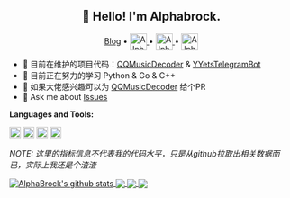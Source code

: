 <h2 align="center">👋 Hello! I'm Alphabrock.</h2>
<p align="center">
  <a href="https://blog.yaourt.cn">Blog</a> •
  <a href="https://t.me/AlphaBrock">
  <img align="center" alt="AlphaBrock | CodeSandbox" width="30px" src="https://cdn.jsdelivr.net/gh/AlphaBrock/md_img/macos/20200909112621.svg" />
</a> •
  <a href="https://twitter.com/O_AlphaBrock">
    <img align="center" alt="AlphaBrock | Twitter" width="30px" src="https://cdn.jsdelivr.net/gh/AlphaBrock/md_img/macos/20200909112836.svg" />
  </a> •
  <a href="https://www.coolapk.com/u/462146">
  <img align="center" alt="AlphaBrock | Coolapk" width="30px" src="https://cdn.jsdelivr.net/gh/AlphaBrock/md_img/macos/20200909112954.png" />
</a>
</p>

- 🔭 目前在维护的项目代码：[QQMusicDecoder](https://github.com/rizhiyi/QQMusicDecoder) & [YYetsTelegramBot](https://github.com/rizhiyi/YYetsTelegramBot)
- 🌱 目前正在努力的学习 Python & Go & C++
- 👯 如果大佬感兴趣可以为 [QQMusicDecoder](https://github.com/rizhiyi/QQMusicDecoder) 给个PR
- 💬 Ask me about [Issues](https://github.com/AlphaBrock/AlphaBrock/issues)

**Languages and Tools:**  

<code><img height="20" src="https://cdn.jsdelivr.net/gh/AlphaBrock/md_img/macos/20200909113605.png"></code>
<code><img height="20" src="https://cdn.jsdelivr.net/gh/AlphaBrock/md_img/macos/20200909113714.svg"></code>
<code><img height="20" src="https://cdn.jsdelivr.net/gh/AlphaBrock/md_img/macos/20200909113838.png"></code>
<code><img height="20" src="https://cdn.jsdelivr.net/gh/AlphaBrock/md_img/macos/20200909114004.png"></code>

*NOTE: 这里的指标信息不代表我的代码水平，只是从github拉取出相关数据而已，实际上我还是个渣渣*

<a href="https://github.com/AlphaBrock">
  <img align="center" src="https://github-readme-stats.anuraghazra1.vercel.app/api?username=AlphaBrock&show_icons=true&include_all_commits=true&theme=dracula&count_private=true" alt="AlphaBrock's github stats" />
</a>
<a href="https://github.com/AlphaBrock">
  <img align="center" src="https://github-readme-stats.anuraghazra1.vercel.app/api/top-langs/?username=AlphaBrock&layout=compact&theme=dracula" />
</a>
<a href="https://github.com/rizhiyi/YYetsTelegramBot">
  <img align="center" src="https://github-readme-stats.anuraghazra1.vercel.app/api/pin/?username=AlphaBrock&repo=YYetsTelegramBot&show_owner=true&theme=dracula" />
</a>    
<a href="https://github.com/rizhiyi/QQMusicDecoder">
  <img align="center" src="https://github-readme-stats.anuraghazra1.vercel.app/api/pin/?username=AlphaBrock&repo=QQMusicDecoder&theme=dracula&show_owner=true" />
</a>

